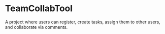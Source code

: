 # TeamCollabTool
A project where users can register, create tasks, assign them to other users, and collaborate via comments.
